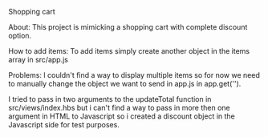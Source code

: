 Shopping cart

About:
This project is mimicking a shopping cart with complete discount option.

How to add items:
To add items simply create another object in the items array in src/app.js

Problems:
I couldn't find a way to display multiple items so for now we 
need to manually change the object we want to send in app.js in app.get('').

I tried to pass in two arguments to the updateTotal function in src/views/index.hbs 
but i can't find a way to pass in more then one argument in HTML to Javascript so i created 
a discount object in the Javascript side for test purposes.
